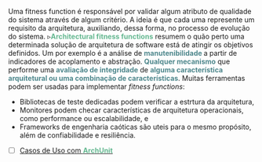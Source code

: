 Uma fitness function é responsável por validar algum atributo de qualidade do sistema através de algum critério. A ideia é que cada uma represente um requisito da arquitetura, auxiliando, dessa forma, no processo de evolução do sistema.
▹<span style="color:#65B891"><b>Architectural fitness functions</b></span> resumem o quão perto uma determinada solução de arquitetura de software está de atingir os objetivos definidos.
Um por exemplo é a análise de <span style="color:#4E878C"><b>manutenibilidade </b></span>a partir de indicadores de acoplamento e abstração.
<span style="color:#4E878C"><b>Qualquer mecanismo</b></span> que performe uma <span style="color:#4E878C"><b>avaliação de integridade</b></span> de <span style="color:#4E878C"><b>alguma característica arquitetural ou uma combinação de características</b></span>.
Muitas ferramentas podem ser usadas para implementar *fitness functions*:
- Bibliotecas de teste dedicadas podem verificar a estrtura da arquitetura,
- Monitores podem checar características de arquitetura operacionais, como performance ou escalabilidade, e
- Frameworks de engenharia caóticas são uteis para o mesmo propósito, além de confiabilidade e resiliência.

- [ ] [Casos de Uso com <span style="color:#65B891"><b>ArchUnit</b></span>](https://www.archunit.org/use-cases)



